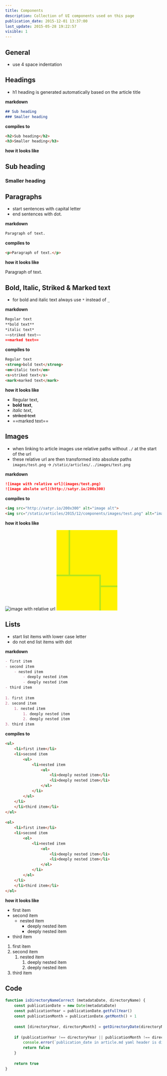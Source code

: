```yaml
---
title: Components
description: Collection of UI components used on this page
publication_date: 2015-12-01 13:37:00
last_update: 2015-05-28 19:22:57
visible: 1
---
```


## General

- use 4 space indentation

## Headings

- h1 heading is generated automatically based on the article title

**markdown**

```markdown
## Sub heading
### Smaller heading
```

**compiles to**

```markdown
<h2>Sub heading</h2>
<h3>Smaller heading</h3>
```

**how it looks like**

## Sub heading
### Smaller heading

## Paragraphs

- start sentences with capital letter
- end sentences with dot.

**markdown**

```markdown
Paragraph of text.
```

**compiles to**

```html
<p>Paragraph of text.</p>
```

**how it looks like**

Paragraph of text.

## Bold, Italic, Striked & Marked text

- for bold and italic text always use `*` instead of `_`

**markdown**

```markdown
Regular text
**bold text**
*italic text*
~~striked text~~
==marked text==
```

**compiles to**

```html
Regular text
<strong>bold text</strong>
<em>italic text</em>
<s>striked text</s>
<mark>marked text</mark>
```

**how it looks like**

- Regular text,
- **bold text**,
- *italic text*,
-  ~~striked text~~
- ==marked text==

## Images

- when linking to article images use relative paths without `./` at the start of the url
- these relative url are then transformed into absolute paths `images/test.png` -> `/static/articles/../images/test.png`

**markdown**

```markdown
![image with relative url](images/test.png)
![image abslute url](http://satyr.io/200x300)
```

**compiles to**

```html
<img src="http://satyr.io/200x300" alt="image alt">
<img src="/static/articles/2015/12/components/images/test.png" alt="image alt">
```

**how it looks like**

![image with relative url](http://satyr.io/200x300)
![image abslute url](images/test.png)

## Lists

- start list items with lower case letter
- do not end list items with dot

**markdown**

```markdown
- first item
- second item
    - nested item
        - deeply nested item
        - deeply nested item
- third item

1. first item
2. second item
    1. nested item
        1. deeply nested item
        2. deeply nested item
3. third item
```

**compiles to**

```html
<ul>
    <li>first item</li>
    <li>second item
        <ul>
            <li>nested item
                <ul>
                    <li>deeply nested item</li>
                    <li>deeply nested item</li>
                </ul>
            </li>
        </ul>
    </li>
    </li>third item</li>
</ul>

<ol>
    <li>first item</li>
    <li>second item
        <ol>
            <li>nested item
                <ol>
                    <li>deeply nested item</li>
                    <li>deeply nested item</li>
                </ol>
            </li>
        </ol>
    </li>
    </li>third item</li>
</ol>
```

**how it looks like**

- first item
- second item
    - nested item
        - deeply nested item
        - deeply nested item
- third item

1. first item
2. second item
    1. nested item
        1. deeply nested item
        2. deeply nested item
3. third item

## Code

```javascript
function isDirectoryNameCorrect (metadataDate, directoryName) {
    const publicationDate = new Date(metadataDate)
    const publicationYear = publicationDate.getFullYear()
    const publicationMonth = publicationDate.getMonth() + 1

    const [directoryYear, directoryMonth] = getDirectoryDate(directoryName)

    if (publicationYear !== directoryYear || publicationMonth !== directoryMonth) {
        console.error(`publication_date in article.md yaml header is different from year or month directory ${ directoryName }`)
        return false
    }

    return true
}
```

